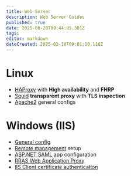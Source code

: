 ```yaml
---
title: Web Server
description: Web Server Guides
published: true
date: 2025-06-20T09:44:05.301Z
tags: 
editor: markdown
dateCreated: 2025-03-10T09:01:10.116Z
---
```


# Linux

- [HAProxy](/web-server/haproxy) with **High availability** and **FHRP**
- [Squid](/web-server/transparent-proxy) **transparent proxy** with **TLS inspection**
- [Apache2](/web-server/apache2) general configs

# Windows (IIS)

- [General config](/web-server/iis)
- [Remote management](/web-server/iis-remote-mgmt) setup
- [ASP.NET SAML](/web-server/aspnet-saml) app configuration
- [RRAS Web Application Proxy](/web-server/rras-wap)
- [IIS Client certificate authentication](/web-server/iis-client-cert-auth)
